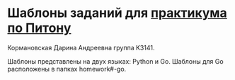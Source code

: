 # Шаблоны заданий для [практикума по Питону](https://github.com/Dementiy/Dementiy.github.io)
Кормановская Дарина Андреевна
группа K3141.

Шаблоны представлены на двух языках: Python и Go. Шаблоны для Go расположены в папках homework#-go.
